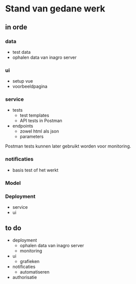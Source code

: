 # Stand van gedane werk

## in orde

### data

- test data
- ophalen data van inagro server

### ui

- setup vue
- voorbeeldpagina

### service

- tests
  - test templates
  - API tests in Postman
- endpoints
  - zowel html als json
  - parameters

Postman tests kunnen later gebruikt worden voor monitoring.

### notificaties

- basis test of het werkt

### Model

### Deployment

- service
- ui

## to do

- deployment
  - ophalen data van inagro server
  - monitoring
- ui
  - grafieken
- notificaties
  - automatiseren
- authorisatie
